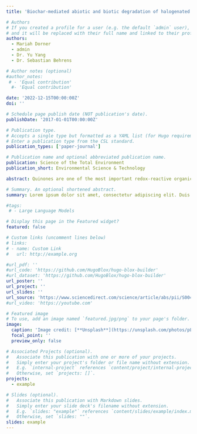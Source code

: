 ```yaml
---
title: 'Biochar-mediated abiotic and biotic degradation of halogenated organic contaminants–A review'

# Authors
# If you created a profile for a user (e.g. the default `admin` user), write the username (folder name) here
# and it will be replaced with their full name and linked to their profile.
authors:
  - Mariah Dorner
  - admin
  - Dr. Yu Yang
  - Dr. Sebastian Behrens

# Author notes (optional)
#author_notes:
 # - 'Equal contribution'
  #- 'Equal contribution'

date: '2022-12-15T00:00:00Z'
doi: ''

# Schedule page publish date (NOT publication's date).
publishDate: '2017-01-01T00:00:00Z'

# Publication type.
# Accepts a single type but formatted as a YAML list (for Hugo requirements).
# Enter a publication type from the CSL standard.
publication_types: ['paper-journal']

# Publication name and optional abbreviated publication name.
publication: Science of the Total Environment
publication_short: Environmental Science & Technology

abstract: Quinones are one of the most important redox-reactive organic compounds in natural environments, such as soil, water, and sediment, playing an important role in regulating the environmental processes and biogeochemical cycles of critical elements under climate change, including the influences of extreme events such as wildfires. However, to date, no existing methods can quantify quinones in complex environmental media. To overcome this challenge, a quantification method was developed by coupling chemical tagging of quinones by cysteine-containing nonaromatic peptides (Cpep) through a Michael addition reaction with size exclusionary chromatography (SEC) separation and ultraviolet (UV) analysis─leveraging on the characteristic absorbance of aromatic rings at 254 nm and molecular size of peptide. The method was demonstrated using model quinones, including 1,4-benzoquinone (BQ), 1,4-naphthoquinone (NQ), and 1,4-anthraquinone (AQ), with a detection limit of 3.3, 0.7, and 0.2 μM, respectively. Concentrations of quinones in water extractions of biochars, soils, and wildfire-derived ashes were determined to range from 0.8 to 14 μM and were positively correlated with their redox reactivity determined by a chemical assay. This method provides a novel rapid quantification of quinones in complex environmental media as well as a quick assessment for redox reactivity and opens up new avenues for studying environmental transformation and remediation of contaminants.

# Summary. An optional shortened abstract.
summary: Lorem ipsum dolor sit amet, consectetur adipiscing elit. Duis posuere tellus ac convallis placerat. Proin tincidunt magna sed ex sollicitudin condimentum.

#tags:
 # - Large Language Models

# Display this page in the Featured widget?
featured: false

# Custom links (uncomment lines below)
# links:
# - name: Custom Link
#   url: http://example.org

#url_pdf: ''
#url_code: 'https://github.com/HugoBlox/hugo-blox-builder'
#url_dataset: 'https://github.com/HugoBlox/hugo-blox-builder'
url_poster: ''
url_project: ''
url_slides: ''
url_source: 'https://www.sciencedirect.com/science/article/abs/pii/S0048969722054808'
#url_video: 'https://youtube.com'

# Featured image
# To use, add an image named `featured.jpg/png` to your page's folder.
image:
  caption: 'Image credit: [**Unsplash**](https://unsplash.com/photos/pLCdAaMFLTE)'
  focal_point: ''
  preview_only: false

# Associated Projects (optional).
#   Associate this publication with one or more of your projects.
#   Simply enter your project's folder or file name without extension.
#   E.g. `internal-project` references `content/project/internal-project/index.md`.
#   Otherwise, set `projects: []`.
projects:
  - example

# Slides (optional).
#   Associate this publication with Markdown slides.
#   Simply enter your slide deck's filename without extension.
#   E.g. `slides: "example"` references `content/slides/example/index.md`.
#   Otherwise, set `slides: ""`.
slides: example
---
```


